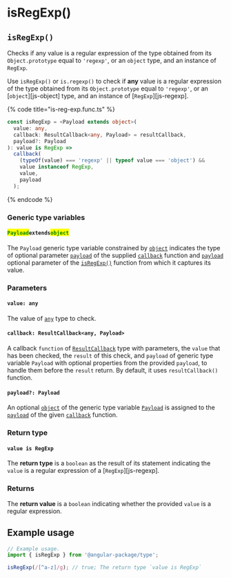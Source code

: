 # isRegExp()

## `isRegExp()`

Checks if any value is a regular expression of the type obtained from its `Object.prototype` equal to `'regexp'`, or an `object` type, and an instance of `RegExp`.

Use `isRegExp()` or `is.regexp()` to check if **any** value is a regular expression of the type obtained from its `Object.prototype` equal to `'regexp'`, or an \[`object`]\[js-object] type, and an instance of \[`RegExp`]\[js-regexp].

{% code title="is-reg-exp.func.ts" %}
```typescript
const isRegExp = <Payload extends object>(
  value: any,
  callback: ResultCallback<any, Payload> = resultCallback,
  payload?: Payload
): value is RegExp =>
  callback(
    (typeOf(value) === 'regexp' || typeof value === 'object') &&
    value instanceof RegExp,
    value,
    payload
  );
```
{% endcode %}

### Generic type variables

#### <mark style="color:green;">**`Payload`**</mark>**`extends`**<mark style="color:green;">**`object`**</mark>

The `Payload` generic type variable constrained by [`object`](https://www.typescriptlang.org/docs/handbook/basic-types.html#object) indicates the type of optional parameter [`payload`](../types/resultcallback.md#payload-payload) of the supplied [`callback`](isregexp.md#callback-resultcallback-less-than-any-payload-greater-than) function and [`payload`](isregexp.md#payload-payload) optional parameter of the [`isRegExp()`](isregexp.md#isregexp) function from which it captures its value.

### Parameters

#### `value: any`

The value of [`any`](https://www.typescriptlang.org/docs/handbook/2/everyday-types.html#any) type to check.

#### `callback: ResultCallback<any, Payload>`

A callback `function` of [`ResultCallback`](../types/resultcallback.md) type with parameters, the `value` that has been checked, the `result` of this check, and `payload` of generic type variable `Payload` with optional properties from the provided `payload`, to handle them before the `result` return. By default, it uses `resultCallback()` function.

#### `payload?: Payload`

An optional [`object`](https://developer.mozilla.org/en-US/docs/Web/JavaScript/Reference/Global\_Objects/Object) of the generic type variable [`Payload`](isregexp.md#payloadextendsobject) is assigned to the [`payload`](../types/resultcallback.md#payload-payload) of the given [`callback`](isregexp.md#callback-resultcallback-less-than-any-payload-greater-than) function.

### Return type

#### `value is RegExp`

The **return type** is a `boolean` as the result of its statement indicating the `value` is a regular expression of a \[`RegExp`]\[js-regexp].

### Returns

The **return value** is a `boolean` indicating whether the provided `value` is a regular expression.

## Example usage

```typescript
// Example usage.
import { isRegExp } from '@angular-package/type';

isRegExp(/[^a-z]/g); // true; The return type `value is RegExp`
```
